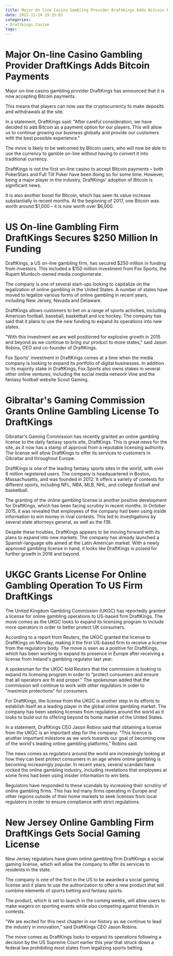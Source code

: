 ```yaml
---
title: Major On line Casino Gambling Provider DraftKings Adds Bitcoin Payments
date: 2022-11-14 19:35:01
categories:
- Draftkings Casino
tags:
---
```



#  Major On-line Casino Gambling Provider DraftKings Adds Bitcoin Payments

Major on-line casino gambling provider DraftKings has announced that it is now accepting Bitcoin payments.

This means that players can now use the cryptocurrency to make deposits and withdrawals at the site.

In a statement, DraftKings said: "After careful consideration, we have decided to add Bitcoin as a payment option for our players. This will allow us to continue growing our business globally and provide our customers with the best possible experience."

The move is likely to be welcomed by Bitcoin users, who will now be able to use the currency to gamble on-line without having to convert it into traditional currency.

DraftKings is not the first on-line casino to accept Bitcoin payments – both PokerStars and Full Tilt Poker have been doing so for some time. However, being a major player in the industry, DraftKings' adoption of Bitcoin is significant news.

It is also another boost for Bitcoin, which has seen its value increase substantially in recent months. At the beginning of 2017, one Bitcoin was worth around $1,000 – it is now worth over $6,000.

#  US On-line Gambling Firm DraftKings Secures $250 Million In Funding

DraftKings, a US on-line gambling firm, has secured $250 million in funding from investors. This included a $150 million investment from Fox Sports, the Rupert Murdoch-owned media conglomerate.

The company is one of several start-ups looking to capitalize on the legalization of online gambling in the United States. A number of states have moved to legalize various forms of online gambling in recent years, including New Jersey, Nevada and Delaware.

DraftKings allows customers to bet on a range of sports activities, including American football, baseball, basketball and ice hockey. The company has said that it plans to use the new funding to expand its operations into new states.

"With this investment we are well positioned for explosive growth in 2015 and beyond as we continue to bring our product to more states," said Jason Robins, CEO and co-founder of DraftKings.

Fox Sports' investment in DraftKings comes at a time when the media company is looking to expand its portfolio of digital businesses. In addition to its majority stake in DraftKings, Fox Sports also owns stakes in several other online ventures, including the social media network Vine and the fantasy football website Scout Gaming.

#  Gibraltar's Gaming Commission Grants Online Gambling License To DraftKings

Gibraltar's Gaming Commission has recently granted an online gambling license to the daily fantasy sports site, DraftKings. This is great news for the site, as it now has a stamp of approval from a reputable licensing authority. The license will allow DraftKings to offer its services to customers in Gibraltar and throughout Europe.

DraftKings is one of the leading fantasy sports sites in the world, with over 8 million registered users. The company is headquartered in Boston, Massachusetts, and was founded in 2012. It offers a variety of contests for different sports, including NFL, NBA, MLB, NHL, and college football and basketball.

The granting of the online gambling license is another positive development for DraftKings, which has been facing scrutiny in recent months. In October 2015, it was revealed that employees of the company had been using inside information to win money in rival contests. This led to investigations by several state attorneys general, as well as the FBI.

Despite these troubles, DraftKings appears to be moving forward with its plans to expand into new markets. The company has already launched a Spanish-language site aimed at the Latin American market. With a newly approved gambling license in hand, it looks like DraftKings is poised for further growth in 2016 and beyond.

#  UKGC Grants License For Online Gambling Operation To US Firm DraftKings

The United Kingdom Gambling Commission (UKGC) has reportedly granted a license for online gambling operations to US-based firm DraftKings. The move comes as the UKGC looks to expand its licensing program to include more operators in order to better protect UK consumers.

According to a report from Reuters, the UKGC granted the license to DraftKings on Monday, making it the first US-based firm to receive a license from the regulatory body. The move is seen as a positive for DraftKings, which has been working to expand its presence in Europe after receiving a license from Ireland's gambling regulator last year.

A spokesman for the UKGC told Reuters that the commission is looking to expand its licensing program in order to "protect consumers and ensure that all operators are fit and proper." The spokesman added that the commission will continue to work with other regulators in order to "maximize protections" for consumers.

For DraftKings, the license from the UKGC is another step in its efforts to establish itself as a leading player in the global online gambling market. The company has been seeking licenses from regulators around the world as it looks to build out its offering beyond its home market of the United States.

In a statement, DraftKings CEO Jason Robins said that obtaining a license from the UKGC is an important step for the company. "This licence is another important milestone as we work towards our goal of becoming one of the world's leading online gambling platforms," Robins said.

The news comes as regulators around the world are increasingly looking at how they can best protect consumers in an age where online gambling is becoming increasingly popular. In recent years, several scandals have rocked the online gambling industry, including revelations that employees at some firms had been using insider information to win bets.

Regulators have responded to these scandals by increasing their scrutiny of online gambling firms. This has led many firms operating in Europe and other regions outside of their home markets to seek licenses from local regulators in order to ensure compliance with strict regulations.

#  New Jersey Online Gambling Firm DraftKings Gets Social Gaming License

New Jersey regulators have given online gambling firm DraftKings a social gaming license, which will allow the company to offer its services to residents in the state.

The company is one of the first in the US to be awarded a social gaming license and it plans to use the authorization to offer a new product that will combine elements of sports betting and fantasy sports.

The product, which is set to launch in the coming weeks, will allow users to make wagers on sporting events while also competing against friends in contests.

"We are excited for this next chapter in our history as we continue to lead the industry in innovation," said DraftKings CEO Jason Robins.

The move comes as DraftKings looks to expand its operations following a decision by the US Supreme Court earlier this year that struck down a federal law prohibiting most states from legalizing sports betting.